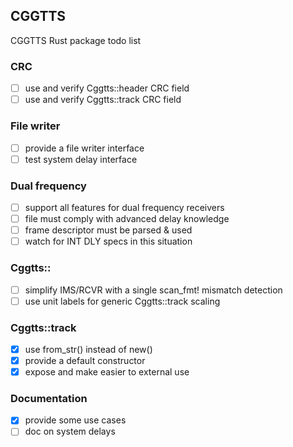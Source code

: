 ## CGGTTS
CGGTTS Rust package todo list 

### CRC 
- [ ] use and verify Cggtts::header CRC field 
- [ ] use and verify Cggtts::track CRC field 

### File writer
- [ ] provide a file writer interface
 - [ ] test system delay interface

### Dual frequency
- [ ] support all features for dual frequency receivers
 - [ ] file must comply with advanced delay knowledge 
 - [ ] frame descriptor must be parsed & used 
 - [ ] watch for INT DLY specs in this situation

### Cggtts::
- [ ] simplify IMS/RCVR with a single scan_fmt! mismatch detection
- [ ] use unit labels for generic Cggtts::track scaling

### Cggtts::track
- [x] use from_str() instead of new()
- [x] provide a default constructor
- [x] expose and make easier to external use

### Documentation
- [x] provide some use cases 
- [ ] doc on system delays 
